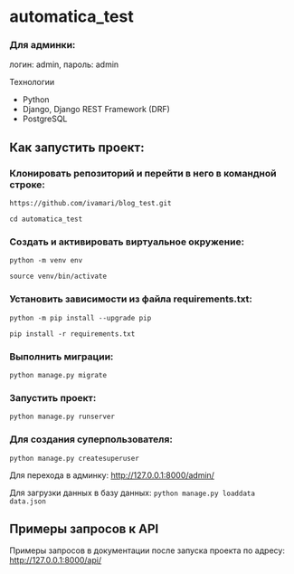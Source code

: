 # automatica_test

### Для админки:
логин: admin, 
пароль: admin

Технологии
* Python
* Django, Django REST Framework (DRF)
* PostgreSQL

## Как запустить проект:

### Клонировать репозиторий и перейти в него в командной строке:

`https://github.com/ivamari/blog_test.git`

`cd automatica_test`

### Cоздать и активировать виртуальное окружение:

`python -m venv env`

`source venv/bin/activate`

### Установить зависимости из файла requirements.txt:

`python -m pip install --upgrade pip`

`pip install -r requirements.txt`

### Выполнить миграции:

`python manage.py migrate`

### Запустить проект:

`python manage.py runserver`

### Для создания суперпользователя:

`python manage.py createsuperuser`

Для перехода в админку: http://127.0.0.1:8000/admin/

Для загрузки данных в базу данных: `python manage.py loaddata data.json`

## Примеры запросов к API
Примеры запросов  в документации после запуска проекта по адресу: http://127.0.0.1:8000/api/
